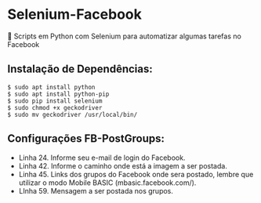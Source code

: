 # Selenium-Facebook

:construction: Scripts em Python com Selenium para automatizar algumas tarefas no Facebook

Instalação de Dependências:
-----------
```
$ sudo apt install python
$ sudo apt install python-pip
$ sudo pip install selenium
$ sudo chmod +x geckodriver
$ sudo mv geckodriver /usr/local/bin/
```
Configurações FB-PostGroups:
-----------
- Linha 24. Informe seu e-mail de login do Facebook.
- Linha 42. Informe o caminho onde está a imagem a ser postada.
- Linha 45. Links dos grupos do Facebook onde sera postado, lembre que utilizar o modo Mobile BASIC (mbasic.facebook.com/).
- LInha 59. Mensagem a ser postada nos grupos.
